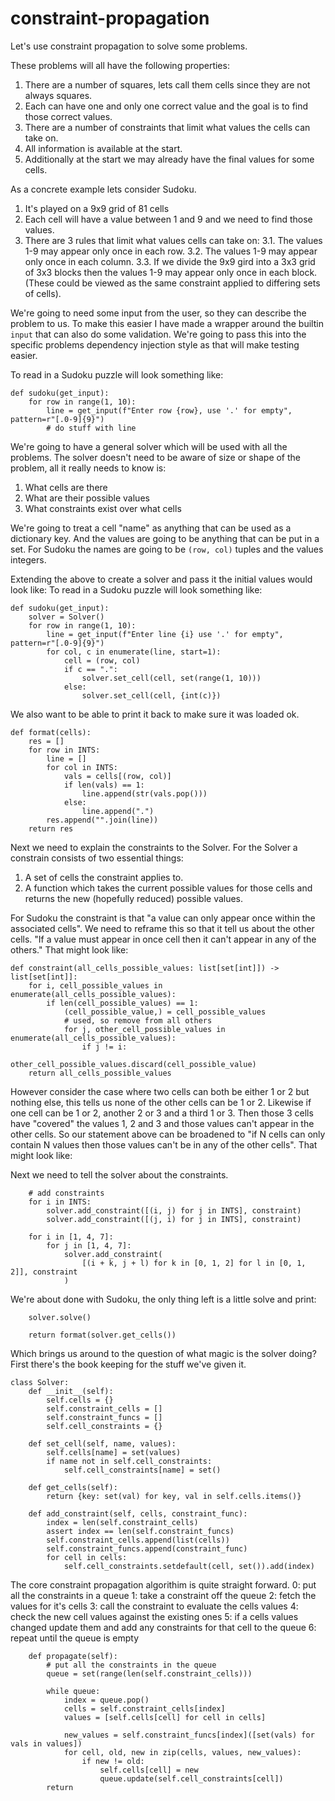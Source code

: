 # constraint-propagation
Let's use constraint propagation to solve some problems.

These problems will all have the following properties:

1. There are a number of squares, lets call them cells since they are not always squares.
2. Each can have one and only one correct value and the goal is to find those correct values.
4. There are a number of constraints that limit what values the cells can take on.
5. All information is available at the start.
6. Additionally at the start we may already have the final values for some cells.


As a concrete example lets consider Sudoku.
1. It's played on a 9x9 grid of 81 cells
2. Each cell will have a value between 1 and 9 and we need to find those values.
3. There are 3 rules that limit what values cells can take on:
3.1. The values 1-9 may appear only once in each row.
3.2. The values 1-9 may appear only once in each column.
3.3. If we divide the 9x9 gird into a 3x3 grid of 3x3 blocks then the values 1-9 may appear only once in each block.
(These could be viewed as the same constraint applied to differing sets of cells).

We're going to need some input from the user, so they can describe the problem to us.
To make this easier I have made a wrapper around the builtin `input` that can also do some validation.
We're going to pass this into the specific problems dependency injection style as that will make testing easier.

To read in a Sudoku puzzle will look something like:
```
def sudoku(get_input):
    for row in range(1, 10):
        line = get_input(f"Enter row {row}, use '.' for empty", pattern=r"[.0-9]{9}")
        # do stuff with line
```


We're going to have a general solver which will be used with all the problems.
The solver doesn't need to be aware of size or shape of the problem, all it really needs to know is:
1. What cells are there
2. What are their possible values
3. What constraints exist over what cells

We're going to treat a cell "name" as anything that can be used as a dictionary key.
And the values are going to be anything that can be put in a set.
For Sudoku the names are going to be `(row, col)` tuples and the values integers.

Extending the above to create a solver and pass it the initial values would look like:
To read in a Sudoku puzzle will look something like:
```
def sudoku(get_input):
    solver = Solver()
    for row in range(1, 10):
        line = get_input(f"Enter line {i} use '.' for empty", pattern=r"[.0-9]{9}")
        for col, c in enumerate(line, start=1):
            cell = (row, col)
            if c == ".":
                solver.set_cell(cell, set(range(1, 10)))
            else:
                solver.set_cell(cell, {int(c)})
```

We also want to be able to print it back to make sure it was loaded ok.
```
def format(cells):
    res = []
    for row in INTS:
        line = []
        for col in INTS:
            vals = cells[(row, col)]
            if len(vals) == 1:
                line.append(str(vals.pop()))
            else:
                line.append(".")
        res.append("".join(line))
    return res
```

Next we need to explain the constraints to the Solver. For the Solver a constrain consists of two essential things:
1. A set of cells the constraint applies to.
2. A function which takes the current possible values for those cells and returns the new (hopefully reduced) possible values.

For Sudoku the constraint is that "a value can only appear once within the associated cells".
We need to reframe this so that it tell us about the other cells.
"If a value must appear in once cell then it can't appear in any of the others."
That might look like:

```
def constraint(all_cells_possible_values: list[set[int]]) -> list[set[int]]:
    for i, cell_possible_values in enumerate(all_cells_possible_values):
        if len(cell_possible_values) == 1:
            (cell_possible_value,) = cell_possible_values
            # used, so remove from all others
            for j, other_cell_possible_values in enumerate(all_cells_possible_values):
                if j != i:
                    other_cell_possible_values.discard(cell_possible_value)
    return all_cells_possible_values
```

However consider the case where two cells can both be either 1 or 2 but nothing else, this tells us none of the other cells can be 1 or 2.
Likewise if one cell can be 1 or 2, another 2 or 3 and a third 1 or 3. Then those 3 cells have "covered" the values 1, 2 and 3 and those values can't appear in the other cells.
So our statement above can be broadened to "if N cells can only contain N values then those values can't be in any of the other cells".
That might look like:

Next we need to tell the solver about the constraints.

```
    # add constraints
    for i in INTS:
        solver.add_constraint([(i, j) for j in INTS], constraint)
        solver.add_constraint([(j, i) for j in INTS], constraint)

    for i in [1, 4, 7]:
        for j in [1, 4, 7]:
            solver.add_constraint(
                [(i + k, j + l) for k in [0, 1, 2] for l in [0, 1, 2]], constraint
            )
```

We're about done with Sudoku, the only thing left is a little solve and print:
```
    solver.solve()

    return format(solver.get_cells())
```

Which brings us around to the question of what magic is the solver doing?
First there's the book keeping for the stuff we've given it.
```
class Solver:
    def __init__(self):
        self.cells = {}
        self.constraint_cells = []
        self.constraint_funcs = []
        self.cell_constraints = {}

    def set_cell(self, name, values):
        self.cells[name] = set(values)
        if name not in self.cell_constraints:
            self.cell_constraints[name] = set()

    def get_cells(self):
        return {key: set(val) for key, val in self.cells.items()}

    def add_constraint(self, cells, constraint_func):
        index = len(self.constraint_cells)
        assert index == len(self.constraint_funcs)
        self.constraint_cells.append(list(cells))
        self.constraint_funcs.append(constraint_func)
        for cell in cells:
            self.cell_constraints.setdefault(cell, set()).add(index)

```

The core constraint propagation algorithim is quite straight forward.
0: put all the constraints in a queue
1: take a constraint off the queue
2: fetch the values for it's cells
3: call the constraint to evaluate the cells values
4: check the new cell values against the existing ones
5: if a cells values changed update them and add any constraints for that cell to the queue
6: repeat until the queue is empty
```
    def propagate(self):
        # put all the constraints in the queue
        queue = set(range(len(self.constraint_cells)))

        while queue:
            index = queue.pop()
            cells = self.constraint_cells[index]
            values = [self.cells[cell] for cell in cells]

            new_values = self.constraint_funcs[index]([set(vals) for vals in values])
            for cell, old, new in zip(cells, values, new_values):
                if new != old:
                    self.cells[cell] = new
                    queue.update(self.cell_constraints[cell])
        return
```
